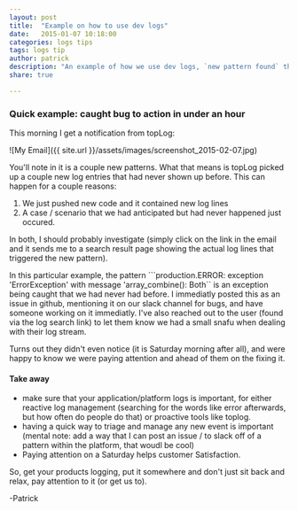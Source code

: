 ```yaml
---
layout: post
title:  "Example on how to use dev logs"
date:   2015-01-07 10:18:00
categories: logs tips
tags: logs tip
author: patrick
description: "An example of how we use dev logs, `new pattern found` through to fixing the issue and talking to a customer on a Saturday morning."
share: true

---
```



### Quick example: caught bug to action in under an hour ###

This morning I get a notification from topLog:

![My Email]({{ site.url }}/assets/images/screenshot_2015-02-07.jpg)


You'll note in it is a couple new patterns.  What that means is topLog picked up a couple new log entries that had never shown up before.  This can happen for a couple reasons:

1. We just pushed new code and it contained new log lines
2. A case / scenario that we had anticipated but had never happened just occured.


In both, I should probably investigate (simply click on the link in the email and it sends me to a search result page showing the actual log lines that triggered the new pattern).

In this particular example, the pattern ```production.ERROR: exception 'ErrorException' with message 'array_combine(): Both`` is an exception being caught that we had never had before.  I immediatly posted this as an issue in github, mentioning it on our slack channel for bugs, and have someone working on it immediatly.  I've also reached out to the user (found via the log search link) to let them know we had a small snafu when dealing with their log stream.  

Turns out they didn't even notice (it is Saturday morning after all), and were happy to know we were paying attention and ahead of them on the fixing it.

#### Take away ####

- make sure that your application/platform logs is important, for either reactive log management (searching for the words like error afterwards, but how often do people do that) or proactive tools like toplog.
- having a quick way to triage and manage any new event is important (mental note: add a way that I can post an issue / to slack off of a pattern within the platform, that woudl be cool)
- Paying attention on a Saturday helps customer Satisfaction.

So, get your products logging, put it somewhere and don't just sit back and relax, pay attention to it (or get us to).

-Patrick

